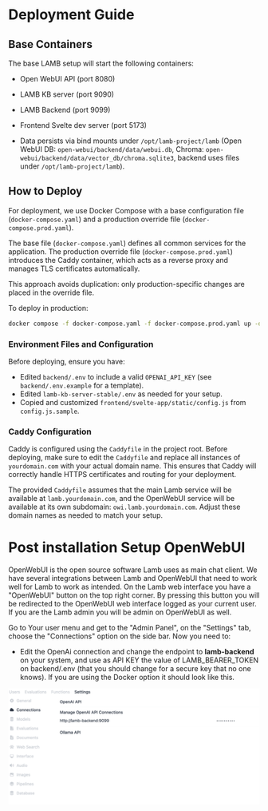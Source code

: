 
# Deployment Guide

## Base Containers

The base LAMB setup will start the following containers:

- Open WebUI API (port 8080)
- LAMB KB server (port 9090)
- LAMB Backend (port 9099)
- Frontend Svelte dev server (port 5173)

- Data persists via bind mounts under `/opt/lamb-project/lamb` (Open WebUI DB: `open-webui/backend/data/webui.db`, Chroma: `open-webui/backend/data/vector_db/chroma.sqlite3`, backend uses files under `/opt/lamb-project/lamb`).

## How to Deploy

For deployment, we use Docker Compose with a base configuration file (`docker-compose.yaml`) and a production override file (`docker-compose.prod.yaml`).

The base file (`docker-compose.yaml`) defines all common services for the application.
The production override file (`docker-compose.prod.yaml`) introduces the Caddy container, which acts as a reverse proxy and manages TLS certificates automatically.

This approach avoids duplication: only production-specific changes are placed in the override file.

To deploy in production:

```bash
docker compose -f docker-compose.yaml -f docker-compose.prod.yaml up -d
```

### Environment Files and Configuration

Before deploying, ensure you have:
- Edited `backend/.env` to include a valid `OPENAI_API_KEY` (see `backend/.env.example` for a template).
- Edited `lamb-kb-server-stable/.env` as needed for your setup.
- Copied and customized `frontend/svelte-app/static/config.js` from `config.js.sample`.

### Caddy Configuration

Caddy is configured using the `Caddyfile` in the project root. Before deploying, make sure to edit the `Caddyfile` and replace all instances of `yourdomain.com` with your actual domain name. This ensures that Caddy will correctly handle HTTPS certificates and routing for your deployment.

The provided `Caddyfile` assumes that the main Lamb service will be available at `lamb.yourdomain.com`, and the OpenWebUI service will be available at its own subdomain: `owi.lamb.yourdomain.com`. Adjust these domain names as needed to match your setup.


# Post installation Setup OpenWebUI

OpenWebUI is the open source software Lamb uses as main chat client. We have several integrations between Lamb and OpenWebUI that need to work well for Lamb to work as intended. On the Lamb web interface you have a "OpenWebUI" button on the top right corner. By pressing this button you will be redirected to the OpenWebUI web interface logged as your current user. If you are the Lamb admin you will be admin on OpenWebUI as well.

Go to Your user menu and get to the "Admin Panel", on the "Settings" tab, choose the "Connections" option on the side bar. Now you need to:
* Edit the OpenAi connection and change the endpoint to **lamb-backend** on your system, and use as API KEY the value of LAMB_BEARER_TOKEN on backend/.env (that you should change for a secure key that no one knows). If you are using the Docker option it should look like this.

![OpenWebUI Settings Example](../static/owi-settings.png)